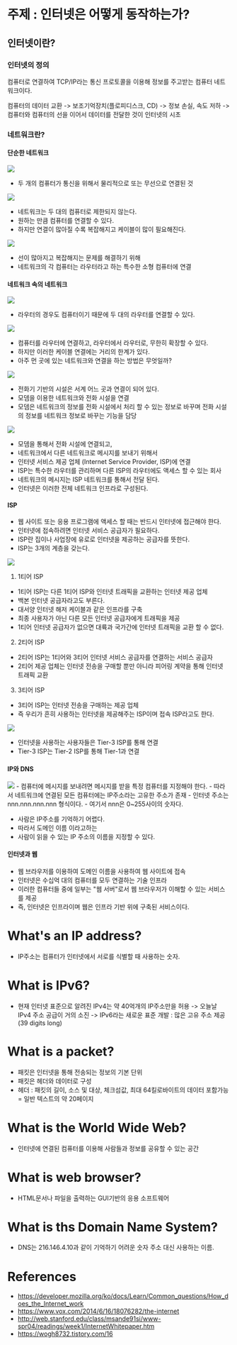 # 주제 : 인터넷은 어떻게 동작하는가?

## 인터넷이란?

### 인터넷의 정의

컴퓨터로 연결하여 TCP/IP라는 통신 프로토콜을 이용해 정보를 주고받는 컴퓨터 네트워크이다.

컴퓨터의 데이터 교환 -> 보조기억장치(플로피디스크, CD) -> 정보 손실, 속도 저하 -> 컴퓨터와 컴퓨터의 선을 이어서 데이터를 전달한 것이 인터넷의 시초

### 네트워크란?

#### 단순한 네트워크

<img src="./internet-schema-1.png"/>

- 두 개의 컴퓨터가 통신을 위해서 물리적으로 또는 무선으로 연결된 것

<img src="./internet-schema-2.png"/>

- 네트워크는 두 대의 컴퓨터로 제한되지 않는다.
- 원하는 만큼 컴퓨터를 연결할 수 있다.
- 하지만 연결이 많아질 수록 복잡해지고 케이블이 많이 필요해진다.

<img src="./internet-schema-3.png"/>

- 선이 많아지고 복잡해지는 문제를 해결하기 위해
- 네트워크의 각 컴퓨터는 라우터라고 하는 특수한 소형 컴퓨터에 연결

#### 네트워크 속의 네트워크

<img src="./internet-schema-4.png"/>

- 라우터의 경우도 컴퓨터이기 때문에 두 대의 라우터를 연결할 수 있다.

<img src="./internet-schema-5.png" />

- 컴퓨터를 라우터에 연결하고, 라우터에서 라우터로, 무한히 확장할 수 있다.
- 하지만 이러한 케이블 연결에는 거리의 한계가 있다.
- 아주 먼 곳에 있는 네트워크와 연결을 하는 방법은 무엇일까?

<img src="./internet-schema-6.png" />

- 전화기 기반의 시설은 서계 어느 곳과 연결이 되어 있다.
- 모뎀을 이용한 네트워크와 전화 시설을 연결
- 모뎀은 네트워크의 정보를 전화 시설에서 처리 할 수 있는 정보로 바꾸며 전화 시설의 정보를 네트워크 정보로 바꾸는 기능을 담당

<img src="./internet-schema-7.png" />

- 모뎀을 통해서 전화 시설에 연결되고,
- 네트워크에서 다른 네트워크로 메시지를 보내기 위해서
- 인터넷 서비스 제공 업체 (Internet Service Provider, ISP)에 연결
- ISP는 특수한 라우터를 관리하며 다른 ISP의 라우터에도 액세스 할 수 있는 회사
- 네트워크의 메시지는 ISP 네트워크를 통해서 전달 된다.
- 인터넷은 이러한 전체 네트워크 인프라로 구성된다.

#### ISP

- 웹 사이트 또는 응용 프로그램에 액세스 할 때는 반드시 인터넷에 접근해야 한다.
- 인터넷에 접속하려면 인터넷 서비스 공급자가 필요하다.
- ISP란 집이나 사업장에 유로로 인터넷을 제공하는 공급자를 뜻한다.
- ISP는 3개의 계층을 갖는다.

<img src="./1tier.png" />

1. 1티어 ISP

- 1티어 ISP는 다른 1티어 ISP와 인터넷 트래픽을 교환하는 인터넷 제공 업체
- 백본 인터넷 공급자라고도 부른다.
- 대서양 인터넷 해저 케이블과 같은 인프라를 구축
- 최종 사용자가 아닌 다른 모든 인터넷 공급자에게 트래픽을 제공
- 1티어 인터넷 공급자가 없으면 대륙과 국가간에 인터넷 트래픽을 교환 할 수 없다.

2. 2티어 ISP

- 2티어 ISP는 1티어와 3티어 인터넷 서비스 공급자를 연결하는 서비스 공급자
- 2티어 제공 업체는 인터넷 전송을 구매할 뿐만 아니라 피어링 계약을 통해 인터넷 트래픽 교환

3. 3티어 ISP

- 3티어 ISP는 인터넷 전송을 구매하는 제공 업체
- 즉 우리가 흔히 사용하는 인터넷을 제공해주는 ISP이며 접속 ISP라고도 한다.

<img src="./isp.png" />

- 인터넷을 사용하는 사용자들은 Tier-3 ISP를 통해 연결
- Tier-3 ISP는 Tier-2 ISP를 통해 Tier-1과 연결

#### IP와 DNS

<img src="./dns-ip.png" />
- 컴퓨터에 메시지를 보내려면 메시지를 받을 특정 컴퓨터를 지정해야 한다.
- 따라서 네트워크에 연결된 모든 컴퓨터에는 IP주소라는 고유한 주소가 존재
- 인터넷 주소는 nnn.nnn.nnn.nnn 형식이다.
- 여기서 nnn은 0~255사이의 숫자다.

- 사람은 IP주소를 기억하기 어렵다.
- 따라서 도메인 이름 이라고하는
- 사람이 읽을 수 있는 IP 주소의 이름을 지정할 수 있다.

#### 인터넷과 웹

- 웹 브라우저를 이용하여 도메인 이름을 사용하여 웹 사이트에 접속
- 인터넷은 수십억 대의 컴퓨터를 모두 연결하는 기술 인프라
- 이러한 컴퓨터들 중에 일부는 "웹 서버"로서 웹 브라우저가 이해할 수 있는 서비스를 제공
- 즉, 인터넷은 인프라이며 웹은 인프라 기반 위에 구축된 서비스이다.

# What's an IP address?

- IP주소는 컴퓨터가 인터넷에서 서로를 식별할 때 사용하는 숫자.

# What is IPv6?

- 현재 인터넷 표준으로 알려진 IPv4는 약 40억개의 IP주소만을 허용 -> 오늘날 IPv4 주소 공급이 거의 소진 -> IPv6라는 새로운 표준 개발 : 많은 고유 주소 제공 (39 digits long)

# What is a packet?

- 패킷은 인터넷을 통해 전송되는 정보의 기본 단위
- 패킷은 헤더와 데이터로 구성
- 헤더 : 패킷의 길이, 소스 및 대상, 체크섬값, 최대 64킬로바이트의 데이터 포함가능 = 일반 텍스트의 약 20페이지

# What is the World Wide Web?

- 인터넷에 연결된 컴퓨터를 이용해 사람들과 정보를 공유할 수 있는 공간

# What is web browser?

- HTML문서나 파일을 출력하는 GUI기반의 응용 소프트웨어

# What is ths Domain Name System?

- DNS는 216.146.4.10과 같이 기억하기 어려운 숫자 주소 대신 사용하는 이름.

# References

- https://developer.mozilla.org/ko/docs/Learn/Common_questions/How_does_the_Internet_work
- https://www.vox.com/2014/6/16/18076282/the-internet
- http://web.stanford.edu/class/msande91si/www-spr04/readings/week1/InternetWhitepaper.htm
- https://wogh8732.tistory.com/16
